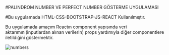 
#PALINDROM NUMBER VE PERFECT NUMBER GÖSTERME UYGULAMASI

#Bu uygulamada HTML-CSS-BOOTSTRAP-JS-REACT Kullanılmıştır.

Bu uygulamada amaçım Reactın component yapısında veri aktarımını(inputlardan alınan verilerin) props yardımıyla diğer componentlere iletildiğini göstermektir.





![numbers](https://user-images.githubusercontent.com/108414013/197888230-d471bc9f-28bd-4ac0-ab4a-bd415647c02f.gif)
